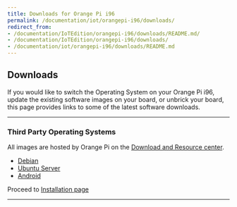 ```yaml
---
title: Downloads for Orange Pi i96
permalink: /documentation/iot/orangepi-i96/downloads/
redirect_from:
- /documentation/IoTEdition/orangepi-i96/downloads/README.md/
- /documentation/IoTEdition/orangepi-i96/downloads/
- /documentation/iot/orangepi-i96/downloads/README.md
---
```

## Downloads

If you would like to switch the Operating System on your Orange Pi i96, update the existing software images on your board, or unbrick your board, this page provides links to some of the latest software downloads.

***

### Third Party Operating Systems

All images are hosted by Orange Pi on the [Download and Resource center](http://www.orangepi.org/downloadresources/).

- [Debian](http://www.orangepi.org/downloadresources/orangepii96/orangepii96_94bf0378a51e1277ff416638.html)
- [Ubuntu Server](http://www.orangepi.org/downloadresources/orangepii96/orangepii96_72069b4e8e756bcc44ae393e.html)
- [Android](http://www.orangepi.org/downloadresources/orangepii96/orangepii96_ba031ea29764e3de7b619dea.html)

Proceed to [Installation page](../installation/)

***
